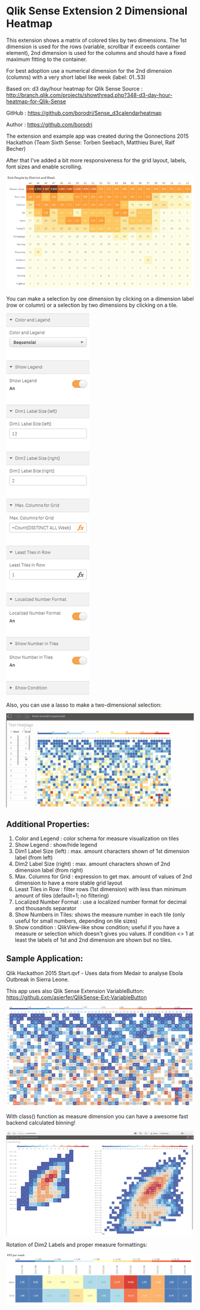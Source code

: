 Qlik Sense Extension 2 Dimensional Heatmap
==========================================

This extension shows a matrix of colored tiles by two dimensions. The 1st dimension is used for the rows (variable, scrollbar if exceeds container element), 2nd dimension is used for the columns and should have a fixed maximum fitting to the container.

For best adoption use a numerical dimension for the 2nd dimension (columns) with a very short label like week (label: 01..53)

Based on: d3 day/hour heatmap for Qlik Sense
Source  : http://branch.qlik.com/projects/showthread.php?348-d3-day-hour-heatmap-for-Qlik-Sense

GitHub  : https://github.com/borodri/Sense_d3calendarheatmap

Author  : https://github.com/borodri

The extension and example app was created during the Qonnections 2015 Hackathon (Team Sixth Sense: Torben Seebach, Matthieu Burel, Ralf Becher)

After that I've added a bit more responsiveness for the grid layout, labels, font sizes and enable scrolling.

![QlikSense Extension 2DimHeatmap](Screenshot1.PNG)

You can make a selection by one dimension by clicking on a dimension label (row or column) or a selection by two dimensions by clicking on a tile.

![QlikSense Extension 2DimHeatmap](Screenshot2.PNG)

Also, you can use a lasso to make a two-dimensional selection:

![QlikSense Extension 2DimHeatmap](HeatmapSelection.gif)

Additional Properties:
----------------------
1. Color and Legend : color schema for measure visualization on tiles
2. Show Legend : show/hide legend
3. Dim1 Label Size (left) : max. amount characters shown of 1st dimension label (from left)
4. Dim2 Label Size (right) : max. amount characters shown of 2nd dimension label (from right)
5. Max. Columns for Grid : expression to get max. amount of values of 2nd dimension to have a more stable grid layout
6. Least Tiles in Row : filter rows (1st dimension) with less than minimum amount of tiles (default=1; no filtering) 
7. Localized Number Format : use a localized number format for decimal and thousands separator
8. Show Numbers in Tiles: shows the measure number in each tile (only useful for small numbers, depending on tile sizes)
9. Show condition : QlikView-like show condition; useful if you have a measure or selection which doesn't gives you values. If condition <> 1 at least the labels of 1st and 2nd dimension are shown but no tiles.

Sample Application:
-------------------
Qlik Hackathon 2015 Start.qvf - Uses data from Medair to analyse Ebola Outbreak in Sierra Leone.

This app uses also Qlik Sense Extension VariableButton: https://github.com/asierfer/QlikSense-Ext-VariableButton

![QlikSense Extension 2DimHeatmap](Screenshot3.PNG)

With class() function as measure dimension you can have a awesome fast backend calculated binning!

![QlikSense Extension 2DimHeatmap](Screenshot4.PNG)

Rotation of Dim2 Labels and proper measure formattings:

![QlikSense Extension 2DimHeatmap](Screenshot5.PNG)